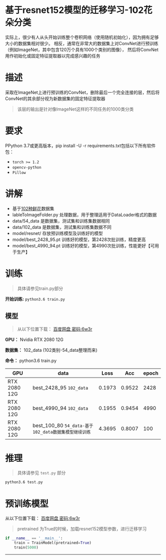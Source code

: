 # 基于resnet152模型的迁移学习-102花朵分类

实际上，很少有人从头开始训练整个卷积网络（使用随机初始化），因为拥有足够大小的数据集相对很少。
相反，通常在非常大的数据集上对ConvNet进行预训练（例如ImageNet，其中包含120万个具有1000个类别的图像），
然后将ConvNet用作初始化或固定特征提取器以完成感兴趣的任务


# 描述

采取在ImageNet上进行预训练的ConvNet，删除最后一个完全连接的层，然后将ConvNet的其余部分视为新数据集的固定特征提取器

> 该层的输出是针对像ImageNet这样的不同任务的1000类分类

# 要求

PPython 3.7或更高版本，pip install -U -r requirements.txt包括以下所有软件包：
- `torch >= 1.2`
- `opencv-python`
- `Pillow`

# 讲解

* 基于[102种鲜花](https://god.yanxishe.com/54)数据集
* lableToImageFolder.py 处理数据，用于整理适用于DataLoader格式的数据
* data/54_data 是数据集，测试集和训练集数据相同
* data/102_data 是数据集，测试集和训练集数据不同
* model/resnet/ 存放预训练模型及训练好的模型
* model/best_2428_95.pt 训练好的模型，第2428次批训练，精度更高
* model/best_4990_94.pt 训练好的模型，第4990次批训练，性能更好【可用于生产】

# 训练

> 具体请参见train.py部分

**开始训练:** `python3.6 train.py`

## 模型

> 从以下位置下载： [百度网盘 密码:6w3r](https://pan.baidu.com/s/19acqKjAfqP4yJGVbfHG13Q  )

**GPU：** Nvidia RTX 2080 12G

**数据集：** 102_data (102类别-54_data整理而来)

**命令：** python3.6 train.py

GPU | data  | Loss | Acc | epoch |
--- |--- |--- |--- |--- |
| RTX 2080 12G | best_2428_95 `102_data` | 0.1973 | 0.9522 | 2428 |
| RTX 2080 12G | best_4990_94 `102_data` | 0.1955 | 0.9454 | 4990 |
| RTX 2080 12G | best_100_80 `54_data-基于102_data数据集模型继续训练` | 4.3695 | 0.8007 | 100 |

# 推理

> 具体请参见 `test.py` 部分

```bash
python3.6 test.py
```

# 预训练模型

从以下位置下载： [百度网盘 密码:6w3r](https://pan.baidu.com/s/19acqKjAfqP4yJGVbfHG13Q  )

> pretrained 为True的时候，加载resnet152模型参数，进行迁移学习

```python
if __name__ == '__main__':
    train = TrainModel(pretrained=True)
    train(5000)
```
----

